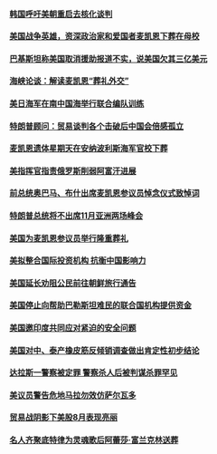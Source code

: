 #### [韩国呼吁美朝重启去核化谈判](../pages/zg_yre_rvq/4555264.md) 

#### [美国战争英雄，资深政治家和爱国者麦凯恩下葬在母校](../pages/zg_yre_rvq/4554776.md) 

#### [巴基斯坦称美国取消援助报道不实，说美国欠其三亿美元](../pages/zg_yre_rvq/4554773.md) 

#### [海峡论谈：解读麦凯恩“葬礼外交”](../pages/zg_yre_rvq/4554635.md) 

#### [美日海军在南中国海举行联合编队训练](../pages/zg_yre_rvq/4554622.md) 

#### [特朗普顾问：贸易谈判各个击破后中国会倍感孤立](../pages/zg_yre_rvq/4554603.md) 

#### [麦凯恩遗体星期天在安纳波利斯海军官校下葬](../pages/zg_yre_rvq/4554338.md) 

#### [美指挥官指责俄罗斯削弱阿富汗进展](../pages/zg_yre_rvq/4554025.md) 

#### [前总统奥巴马、布什出席麦凯恩参议员悼念仪式致悼词](../pages/zg_yre_rvq/4553930.md) 

#### [特朗普总统将不出席11月亚洲两场峰会](../pages/zg_yre_rvq/4553878.md) 

#### [美国为麦凯恩参议员举行隆重葬礼](../pages/zg_yre_rvq/4553848.md) 

#### [美拟整合国际投资机构 抗衡中国影响力 ](../pages/zg_yre_rvq/4553778.md) 

#### [美国延长劝阻公民前往朝鲜旅行通告](../pages/zg_yre_rvq/4553619.md) 

#### [美国停止向帮助巴勒斯坦难民的联合国机构提供资金](../pages/zg_yre_rvq/4553615.md) 

#### [美国邀印度共同应对紧迫的安全问题 ](../pages/zg_yre_rvq/4553583.md) 

#### [美国对中、泰产橡皮筋反倾销调查做出肯定性初步结论](../pages/zg_yre_rvq/4553575.md) 

#### [达拉斯一警察被定罪 警察杀人后被判谋杀罪罕见](../pages/zg_yre_rvq/4553570.md) 

#### [美议员警告危地马拉勿效仿萨尔瓦多](../pages/zg_yre_rvq/4553286.md) 

#### [贸易战阴影下美股8月表现亮丽](../pages/zg_yre_rvq/4553282.md) 

#### [名人齐聚底特律为灵魂歌后阿蕾莎·富兰克林送葬](../pages/zg_yre_rvq/4553273.md) 

